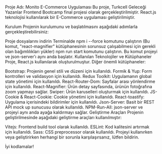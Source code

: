 Proje Adı: Monito E-Commerce Uygulaması
Bu proje, Turkcell Geleceği Yazanlar Frontend Bootcamp final projesi olarak gerçekleştirilmiştir. React.js teknolojisi kullanılarak bir E-Commerce uygulaması geliştirilmiştir.

Kurulum
Projenin kurulumunu ve başlatılmasını aşağıdaki adımlarla gerçekleştirebilirsiniz:

Proje dosyalarını indirin
Terminalde npm i --force komutunu çalıştırın (Bu komut, "react-magnifier" kütüphanesinin sorunsuz çalışabilmesi için gerekli olan bağımlılıkları yükler)
npm run start komutunu çalıştırın. Bu komut projeyi ve json-server'ı aynı anda başlatır.
Kullanılan Teknolojiler ve Kütüphaneler
Proje, React.js kullanılarak oluşturulmuştur. Diğer önemli kütüphaneler:

Bootstrap: Projenin genel stili ve düzeni için kullanıldı.
Formik & Yup: Form kontrolleri ve validasyon için kullanıldı.
Redux Toolkit: Uygulamanın global state yönetimi için kullanıldı.
React-Router-Dom: Sayfalar arası yönlendirme için kullanıldı.
React-Magnifier: Ürün detay sayfasında, ürünün fotoğrafına zoom yapmayı sağlar.
Swiper: Ürün karuselleri oluşturmak için kullanıldı.
JS-Cookie & React-Cookie: Cookie yönetimi için kullanıldı.
React-toastify: Uygulama içerisindeki bildirimler için kullanıldı.
Json-Server: Basit bir REST API mock up sunucusu olarak kullanıldı.
NPM-Run-All: json-server ve projeyi aynı anda ayağa kaldırmayı sağlar.
Geliştirme Araçları
Projenin geliştirilmesinde aşağıdaki geliştirme araçları kullanılmıştır:

Vitejs: Frontend build tool olarak kullanıldı.
ESLint: Kod kalitesini artırmak için kullanıldı.
Sass: CSS preprocessor olarak kullanıldı.
Projeyi kullanırken veya geliştirirken herhangi bir sorunla karşılaşırsanız, lütfen bildirin.

İyi kodlamalar!